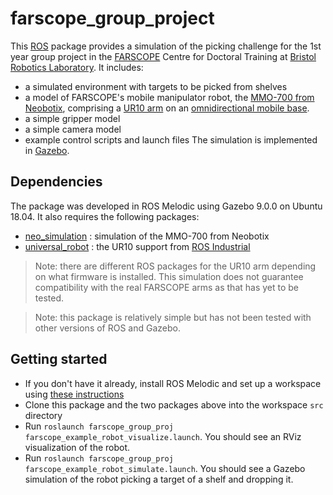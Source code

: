 # farscope_group_project

This [ROS](https://www.ros.org/) package provides a simulation of the picking challenge for the 1st year group project in the [FARSCOPE](https://www.farscope.bris.ac.uk/) Centre for Doctoral Training at 
[Bristol Robotics Laboratory](http://www.brl.ac.uk).  It includes:
* a simulated environment with targets to be picked from shelves
* a model of FARSCOPE's mobile manipulator robot, the [MMO-700 from Neobotix](https://www.neobotix-robots.com/products/mobile-manipulators/mobile-manipulator-mmo-700),
  comprising a [UR10 arm](https://www.universal-robots.com/products/ur10-robot/) on an [omnidirectional mobile base](https://www.neobotix-robots.com/products/mobile-robots/mobiler-roboter-mpo-700).
* a simple gripper model
* a simple camera model
* example control scripts and launch files
The simulation is implemented in [Gazebo](http://gazebosim.org/).

## Dependencies

The package was developed in ROS Melodic using Gazebo 9.0.0 on Ubuntu 18.04.  It also requires the following packages:
* [neo_simulation](https://github.com/neobotix/neo_simulation) : simulation of the MMO-700 from Neobotix
* [universal_robot](https://github.com/ros-industrial/universal_robot) : the UR10 support from [ROS Industrial](https://rosindustrial.org/)

> Note: there are different ROS packages for the UR10 arm depending on what firmware is installed.  This simulation does not guarantee compatibility with the real
> FARSCOPE arms as that has yet to be tested.

> Note: this package is relatively simple but has not been tested with other versions of ROS and Gazebo.

## Getting started

* If you don't have it already, install ROS Melodic and set up a workspace using [these instructions](http://wiki.ros.org/ROS/Tutorials/InstallingandConfiguringROSEnvironment)
* Clone this package and the two packages above into the workspace `src` directory
* Run `roslaunch farscope_group_proj farscope_example_robot_visualize.launch`.  You should see an RViz visualization of the robot.
* Run `roslaunch farscope_group_proj farscope_example_robot_simulate.launch`.  You should see a Gazebo simulation of the robot picking a target of a shelf and dropping it.

